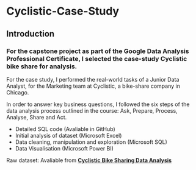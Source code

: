 # Cyclistic-Case-Study

## **Introduction**

### For the capstone project as part of the Google Data Analysis Professional Certificate, I selected the case-study Cyclistic bike share for analysis. 
For the case study, I performed the real-world tasks of a Junior Data Analyst, for the Marketing team at Cyclistic, a bike-share company in Chicago. 

In order to answer key business questions, I followed the six steps of the data analysis process outlined in the course: Ask, Prepare, Process, Analyse, Share and Act. 

- Detailed SQL code (Avaliable in GitHub)
- Initial analysis of dataset (Microsoft Excel)
- Data cleaning, manipulation and exploration (Microsoft SQL)
- Data Visualisation (Microsoft Power BI)

Raw dataset: Avaliable from **<a href="https://divvy-tripdata.s3.amazonaws.com/index.html" rel="nofollow">Cyclistic Bike Sharing Data Analysis</a>**
